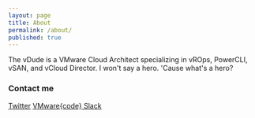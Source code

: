 ```yaml
---
layout: page
title: About
permalink: /about/
published: true
---
```


The vDude is a VMware Cloud Architect specializing in vROps, PowerCLI, vSAN, and vCloud Director.  I won't say a hero. 'Cause what's a hero? 

### Contact me

[Twitter](http://www.twitter.com/vDudeJon)
[VMware{code} Slack](https://vmwarecode.slack.com)
